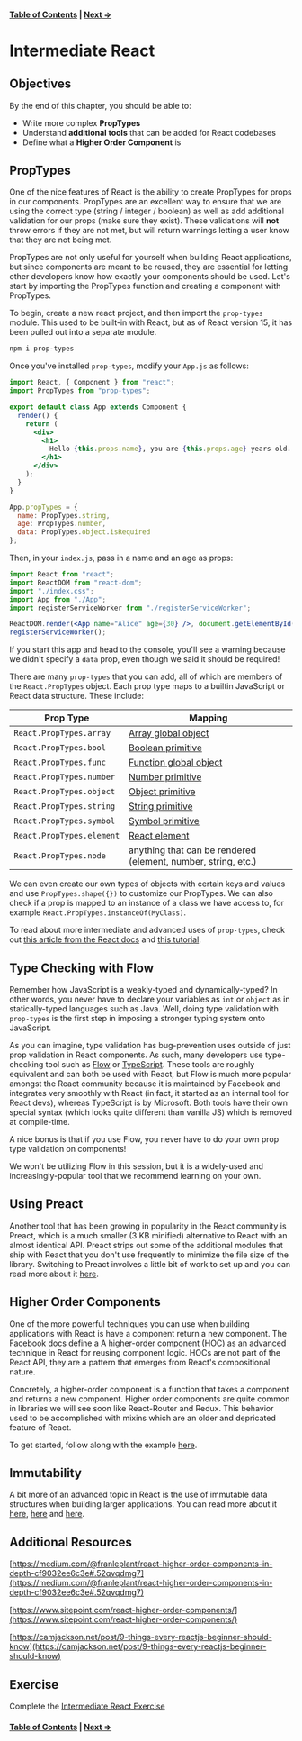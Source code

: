 #### [Table of Contents](./../readme.md) | [Next ⇒](./02-testing_react.md)

# Intermediate React

## Objectives

By the end of this chapter, you should be able to:

- Write more complex **PropTypes**
- Understand **additional tools** that can be added for React codebases
- Define what a **Higher Order Component** is

## PropTypes

One of the nice features of React is the ability to create PropTypes for props in our components. PropTypes are an excellent way to ensure that we are using the correct type (string / integer / boolean) as well as add additional validation for our props (make sure they exist). These validations will **not** throw errors if they are not met, but will return warnings letting a user know that they are not being met.

PropTypes are not only useful for yourself when building React applications, but since components are meant to be reused, they are essential for letting other developers know how exactly your components should be used. Let's start by importing the PropTypes function and creating a component with PropTypes.

To begin, create a new react project, and then import the `prop-types` module. This used to be built-in with React, but as of React version 15, it has been pulled out into a separate module.

```sh
npm i prop-types
```

Once you've installed `prop-types`, modify your `App.js` as follows:

```jsx
import React, { Component } from "react";
import PropTypes from "prop-types";

export default class App extends Component {
  render() {
    return (
      <div>
        <h1>
          Hello {this.props.name}, you are {this.props.age} years old.
        </h1>
      </div>
    );
  }
}

App.propTypes = {
  name: PropTypes.string,
  age: PropTypes.number,
  data: PropTypes.object.isRequired
};

```

Then, in your `index.js`, pass in a name and an age as props:

```jsx
import React from "react";
import ReactDOM from "react-dom";
import "./index.css";
import App from "./App";
import registerServiceWorker from "./registerServiceWorker";

ReactDOM.render(<App name="Alice" age={30} />, document.getElementById("root"));
registerServiceWorker();

```

If you start this app and head to the console, you'll see a warning because we didn't specify a `data` prop, even though we said it should be required!

There are many `prop-types` that you can add, all of which are members of the `React.PropTypes` object. Each prop type maps to a builtin JavaScript or React data structure. These include:

| Prop Type | Mapping
--- | ---
`React.PropTypes.array` | [Array global object](https://developer.mozilla.org/en-US/docs/Web/JavaScript/Reference/Global_Objects/Array)
`React.PropTypes.bool` | [Boolean primitive](https://developer.mozilla.org/en-US/docs/Web/JavaScript/Reference/Global_Objects/Boolean)
`React.PropTypes.func`  | [Function global object](https://developer.mozilla.org/en-US/docs/Web/JavaScript/Reference/Global_Objects/Function)
`React.PropTypes.number` | [Number primitive](https://developer.mozilla.org/en-US/docs/Web/JavaScript/Data_structures#Number_type)
`React.PropTypes.object` | [Object primitive](https://developer.mozilla.org/en-US/docs/Web/JavaScript/Reference/Global_Objects/Object)
`React.PropTypes.string` | [String primitive](https://developer.mozilla.org/en-US/docs/Web/JavaScript/Reference/Global_Objects/String)
`React.PropTypes.symbol` | [Symbol primitive](https://developer.mozilla.org/en-US/docs/Web/JavaScript/Reference/Global_Objects/Symbol)
`React.PropTypes.element` | [React element](https://facebook.github.io/react/docs/rendering-elements.html)
`React.PropTypes.node` | anything that can be rendered (element, number, string, etc.)

We can even create our own types of objects with certain keys and values and use `PropTypes.shape({})` to customize our PropTypes.
We can also check if a prop is mapped to an instance of a class we have access to, for example `React.PropTypes.instanceOf(MyClass)`.

To read about more intermediate and advanced uses of `prop-types`, check out [this article from the React docs](https://facebook.github.io/react/docs/typechecking-with-proptypes.html) and [this tutorial](https://themeteorchef.com/tutorials/what-are-proptypes#tmc-what-proptypes-are-available).

## Type Checking with Flow

Remember how JavaScript is a weakly-typed and dynamically-typed? In other words, you never have to declare your variables as `int` or `object` as in statically-typed languages such as Java.
 Well, doing type validation with `prop-types` is the first step in imposing a stronger typing system onto JavaScript.

As you can imagine, type validation has bug-prevention uses outside of just prop validation in React components. As such, many developers use type-checking tool such as [Flow](https://flow.org/) or [TypeScript](https://www.typescriptlang.org/).
These tools are roughly equivalent and can both be used with React, but Flow is much more popular amongst the React community because it is maintained by Facebook and integrates very smoothly with React (in fact, it started as an internal tool for React devs), whereas TypeScript is by Microsoft.
Both tools have their own special syntax (which looks quite different than vanilla JS) which is removed at compile-time.

A nice bonus is that if you use Flow, you never have to do your own prop type validation on components!

We won't be utilizing Flow in this session, but it is a widely-used and increasingly-popular tool that we recommend learning on your own.

## Using Preact

Another tool that has been growing in popularity in the React community is Preact, which is a much smaller (3 KB minified) alternative to React with an almost identical API.
 Preact strips out some of the additional modules that ship with React that you don't use frequently to minimize the file size of the library. Switching to Preact involves a little bit of work to set up and you can read more about it [here](https://preactjs.com/guide/switching-to-preact).

## Higher Order Components

One of the more powerful techniques you can use when building applications with React is have a component return a new component. The Facebook docs define a A higher-order component (HOC) as an advanced technique in React for reusing component logic.
HOCs are not part of the React API, they are a pattern that emerges from React's compositional nature.

Concretely, a higher-order component is a function that takes a component and returns a new component.
Higher order components are quite common in libraries we will see soon like React-Router and Redux. This behavior used to be accomplished with mixins which are an older and depricated feature of React.

To get started, follow along with the example [here](https://facebook.github.io/react/docs/higher-order-components.html).

## Immutability

A bit more of an advanced topic in React is the use of immutable data structures when building larger applications.
You can read more about it [here](http://reactkungfu.com/2015/08/pros-and-cons-of-using-immutability-with-react-js/), [here](http://jamesknelson.com/should-i-use-shouldcomponentupdate/) and [here](https://facebook.github.io/react/docs/optimizing-performance.html#using-immutable-data-structures).

## Additional Resources

[https://medium.com/@franleplant/react-higher-order-components-in-depth-cf9032ee6c3e#.52qvqdmg7](https://medium.com/@franleplant/react-higher-order-components-in-depth-cf9032ee6c3e#.52qvqdmg7)

[https://www.sitepoint.com/react-higher-order-components/](https://www.sitepoint.com/react-higher-order-components/)

[https://camjackson.net/post/9-things-every-reactjs-beginner-should-know](https://camjackson.net/post/9-things-every-reactjs-beginner-should-know)

## Exercise

Complete the [Intermediate React Exercise](https://github.com/rithmschool/react_curriculum_exercises/blob/master/Unit-01/01-intermediate-react/README.md)

#### [Table of Contents](./../readme.md) | [Next ⇒](./02-react_router.md)
